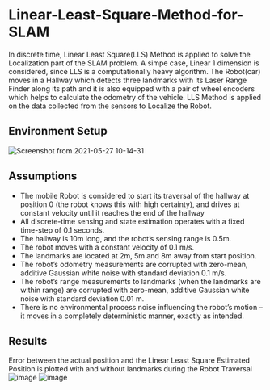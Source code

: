 # Linear-Least-Square-Method-for-SLAM
In discrete time, Linear Least Square(LLS) Method is applied to solve the Localization part of the SLAM problem. A simpe case, Linear 1 dimension is considered, since LLS is a computationally heavy algorithm.
The Robot(car) moves in a Hallway which detects three landmarks with its Laser Range Finder along its path and it is also equipped with a pair of wheel encoders which helps to calculate the odometry of the vehicle.  LLS Method is applied on the data collected from the sensors to Localize the Robot. 

## Environment Setup

![Screenshot from 2021-05-27 10-14-31](https://user-images.githubusercontent.com/67613439/119812019-506d1580-bf05-11eb-8493-dff2aece0469.png)

## Assumptions

* The mobile Robot is considered to start its traversal of the hallway at position 0 (the robot knows this with high certainty), and drives at constant velocity until it reaches the end of the hallway 
* All discrete-time sensing and state estimation operates with a fixed time-step of 0.1 seconds.
* The hallway is 10m long, and the robot’s sensing range is 0.5m.
* The robot moves with a constant velocity of 0.1 m/s.
* The landmarks are located at 2m, 5m and 8m away from start position.
* The robot’s odometry measurements are corrupted with zero-mean, additive Gaussian white noise with standard deviation 0.1 m/s.
* The robot’s range measurements to landmarks (when the landmarks are within range) are corrupted with zero-mean, additive Gaussian white noise with standard deviation 0.01 m.
* There is no environmental process noise influencing the robot’s motion – it moves in a completely deterministic manner, exactly as intended.

## Results
Error between the actual position and the Linear Least Square Estimated Position is plotted with and without landmarks during the Robot Traversal
![image](https://user-images.githubusercontent.com/67613439/125937114-80ec19a5-b7dc-49ac-b8d3-630d2eff7ebb.png)
![image](https://user-images.githubusercontent.com/67613439/125937140-f8ad734d-21df-446b-b2e8-145ff6c2c586.png)

